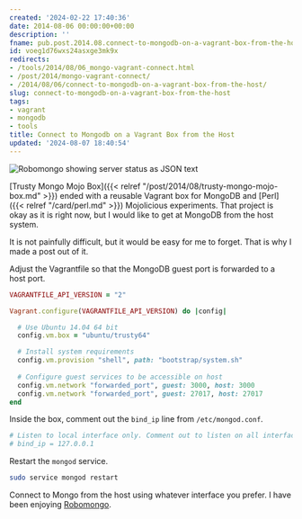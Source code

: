 ```yaml
---
created: '2024-02-22 17:40:36'
date: 2014-08-06 00:00:00+00:00
description: ''
fname: pub.post.2014.08.connect-to-mongodb-on-a-vagrant-box-from-the-host
id: voeg1d76wxs24asxge3mk9x
redirects:
- /tools/2014/08/06_mongo-vagrant-connect.html
- /post/2014/mongo-vagrant-connect/
- /2014/08/06/connect-to-mongodb-on-a-vagrant-box-from-the-host/
slug: connect-to-mongodb-on-a-vagrant-box-from-the-host
tags:
- vagrant
- mongodb
- tools
title: Connect to Mongodb on a Vagrant Box from the Host
updated: '2024-08-07 18:40:54'
---
```


![Robomongo showing server status as JSON text](assets/img/2014/cover-2014-08-06.png)

[Trusty Mongo Mojo Box]({{< relref "/post/2014/08/trusty-mongo-mojo-box.md" >}}) ended with a reusable Vagrant box for MongoDB and [Perl]({{< relref "/card/perl.md" >}}) Mojolicious experiments. That project is okay as it is right now, but I would like to get at MongoDB from the host system.
<!--more-->

It is not painfully difficult, but it would be easy for me to forget. That is why I made a post out of it.

Adjust the Vagrantfile so that the MongoDB guest port is forwarded to a host port.

``` ruby
VAGRANTFILE_API_VERSION = "2"

Vagrant.configure(VAGRANTFILE_API_VERSION) do |config|

  # Use Ubuntu 14.04 64 bit
  config.vm.box = "ubuntu/trusty64"

  # Install system requirements
  config.vm.provision "shell", path: "bootstrap/system.sh"
  
  # Configure guest services to be accessible on host
  config.vm.network "forwarded_port", guest: 3000, host: 3000
  config.vm.network "forwarded_port", guest: 27017, host: 27017
end
```

Inside the box, comment out the `bind_ip` line from `/etc/mongod.conf`.

``` bash
# Listen to local interface only. Comment out to listen on all interfaces.
# bind_ip = 127.0.0.1
```

Restart the `mongod` service.

```bash
sudo service mongod restart
```

Connect to Mongo from the host using whatever interface you prefer. I have been enjoying [Robomongo](http://robomongo.org/).
